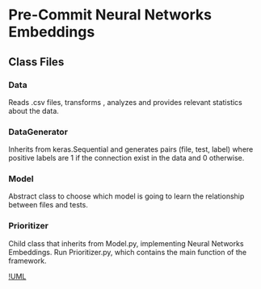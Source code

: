 # Pre-Commit Neural Networks Embeddings

## Class Files 

### Data 

Reads .csv files, transforms , analyzes and provides relevant statistics about the data. 

### DataGenerator

Inherits from keras.Sequential and generates pairs (file, test, label) where positive labels are 1 if the connection exist in the data and 0 otherwise.

### Model 

Abstract class to choose which model is going to learn the relationship between files and tests.

### Prioritizer

Child class that inherits from Model.py, implementing Neural Networks Embeddings. Run Prioritizer.py, which contains the main function of the framework.

[!UML](ClassDiagramUML.png)

